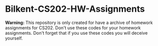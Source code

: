# Bilkent-CS202-HW-Assignments
**Warning:** This repository is only created for have a archive of homework assignments for CS202. Don't use these codes for your homework assignments. Don't forget that if you use these codes you will deceive yourself.
